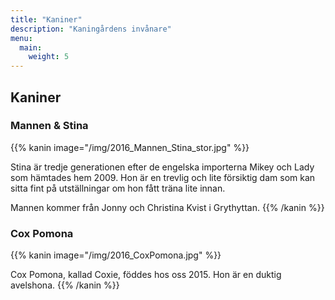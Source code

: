 ```yaml
---
title: "Kaniner"
description: "Kaningårdens invånare"
menu:
  main:
    weight: 5
---
```


## Kaniner

### Mannen & Stina

{{% kanin image="/img/2016_Mannen_Stina_stor.jpg" %}}

Stina är tredje generationen efter de engelska importerna Mikey och Lady som hämtades hem 2009. Hon är en trevlig och lite försiktig dam som kan sitta fint på utställningar om hon fått träna lite innan.

Mannen kommer från Jonny och Christina Kvist i Grythyttan.
{{% /kanin %}}

### Cox Pomona

{{% kanin image="/img/2016_CoxPomona.jpg" %}}

Cox Pomona, kallad Coxie, föddes hos oss 2015. Hon är en duktig avelshona.
{{% /kanin %}}
